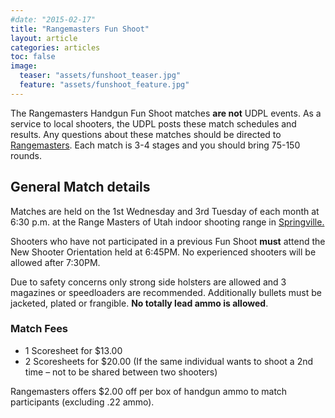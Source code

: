 ```yaml
---
#date: "2015-02-17"
title: "Rangemasters Fun Shoot"
layout: article
categories: articles
toc: false
image:
  teaser: "assets/funshoot_teaser.jpg"
  feature: "assets/funshoot_feature.jpg"
---
```


The Rangemasters Handgun Fun Shoot matches **are not** UDPL events. As a service to local shooters, the UDPL posts these match schedules and results. Any questions about these matches should be directed to [Rangemasters](http://www.rangemasters.com/). Each match is 3-4 stages and you should bring 75-150 rounds.

## General Match details

Matches are held on the 1st Wednesday and 3rd Tuesday of each month at 6:30 p.m. at the Range Masters of Utah indoor shooting range in [Springville.](https://www.google.com/maps/dir//Rangemasters+of+Utah,+712+W+1300+N,+Springville,+UT+84663/@40.185769,-111.623676,17z/data=!4m13!1m4!3m3!1s0x874d97b5c5407aa7:0x8eb2ddfdfebd974a!2sRangemasters+of+Utah!3b1!4m7!1m0!1m5!1m1!1s0x874d97b5c5407aa7:0x8eb2ddfdfebd974a!2m2!1d-111.623676!2d40.185769) 

Shooters who have not participated in a previous Fun Shoot **must** attend the New Shooter Orientation held at 6:45PM.  No experienced shooters will be allowed after 7:30PM.

Due to safety concerns only strong side holsters are allowed and 3 magazines or speedloaders are recommended. Additionally bullets must be jacketed, plated or frangible. **No totally lead ammo is allowed**.
 
### Match Fees

* 1 Scoresheet for $13.00
* 2 Scoresheets for $20.00 (If the same individual wants to shoot a 2nd time – not to be shared between two shooters)

Rangemasters offers $2.00 off per box of handgun ammo to match participants (excluding .22 ammo).
